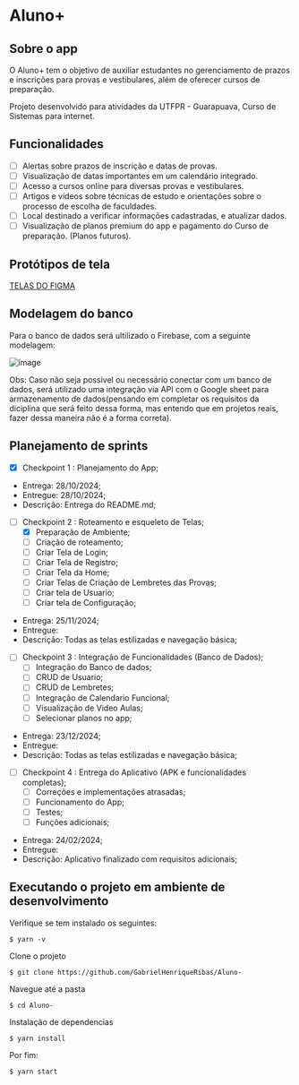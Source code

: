 # Aluno+

## Sobre o app
O Aluno+ tem o objetivo de auxiliar estudantes no gerenciamento de prazos e inscrições para provas e vestibulares, além de oferecer cursos de preparação. 

Projeto desenvolvido para atividades da UTFPR - Guarapuava, Curso de Sistemas para internet.

## Funcionalidades
- [ ] Alertas sobre prazos de inscrição e datas de provas.
- [ ] Visualização de datas importantes em um calendário integrado.
- [ ] Acesso a cursos online para diversas provas e vestibulares.
- [ ] Artigos e vídeos sobre técnicas de estudo e orientações sobre o processo de escolha de faculdades.
- [ ] Local destinado a verificar informações cadastradas, e atualizar dados.
- [ ] Visualização de planos premium do app e pagamento do Curso de preparação. (Planos futuros).

## Protótipos de tela
[TELAS DO FIGMA](https://www.figma.com/design/9xXuQZIJ5Um3Wb0nO2et7r/DPM?node-id=0-1&t=F503ApqBIwMrZBhP-1)

## Modelagem do banco
Para o banco de dados será ultilizado o Firebase, com a seguinte modelagem:

![image](https://github.com/user-attachments/assets/bc3cbb82-05e9-4d4d-a53e-21cc8fc018d1)

Obs: Caso não seja possivel ou necessário conectar com um banco de dados, será utilizado uma integração via API com o Google sheet para armazenamento de dados(pensando em completar os requisitos da diciplina que será feito dessa forma, mas entendo que em projetos reais, fazer dessa maneira não é a forma correta).
## Planejamento de sprints

- [X] Checkpoint 1 : Planejamento do App;
- Entrega: 28/10/2024;
- Entregue: 28/10/2024;
- Descrição: Entrega do README.md;

- [ ] Checkpoint 2 : Roteamento e esqueleto de Telas;
  - [X] Preparação de Ambiente;
  - [ ] Criação de roteamento;
  - [ ] Criar Tela de Login;
  - [ ] Criar Tela de Registro;
  - [ ] Criar Tela da Home;
  - [ ] Criar Telas de Criação de Lembretes das Provas;
  - [ ] Criar tela de Usuario;
  - [ ] Criar tela de Configuração;
- Entrega: 25/11/2024;
- Entregue: 
- Descrição: Todas as telas estilizadas e navegação básica;

- [ ] Checkpoint 3 : Integração de Funcionalidades (Banco de Dados);
  - [ ] Integração do Banco de dados;
  - [ ] CRUD de Usuario;
  - [ ] CRUD de Lembretes;
  - [ ] Integração de Calendario Funcional;
  - [ ] Visualização de Video Aulas; 
  - [ ] Selecionar planos no app;
- Entrega: 23/12/2024;
- Entregue:
- Descrição: Todas as telas estilizadas e navegação básica;

- [ ] Checkpoint 4 : Entrega do Aplicativo (APK e funcionalidades completas);
  - [ ] Correções e implementações atrasadas;
  - [ ] Funcionamento do App;
  - [ ] Testes;
  - [ ] Funções adicionais;
- Entrega: 24/02/2024;
- Entregue:
- Descrição: Aplicativo finalizado com requisitos adicionais;


## Executando o projeto em ambiente de desenvolvimento

Verifique se tem instalado os seguintes:
```
$ yarn -v
```

Clone o projeto
```
$ git clone https://github.com/GabrielHenriqueRibas/Aluno-
```

Navegue até a pasta
```
$ cd Aluno-
```

Instalação de dependencias
```
$ yarn install
```

Por fim:
```
$ yarn start
```
